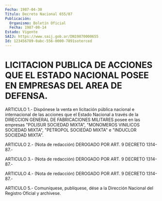 ```yaml
---
Fecha: 1987-04-30
Título: Decreto Nacional 655/87
Publicación:
  Organismo: Boletín Oficial
  Fecha: 1987-08-14
Estado: Vigente
SAIJ: https://www.saij.gob.ar/DN19870000655
Id: 123456789-0abc-556-0000-7891soterced
---
```

# LICITACION PUBLICA DE ACCIONES QUE EL ESTADO NACIONAL POSEE EN EMPRESAS DEL AREA DE DEFENSA.

<a id="1"></a>
ARTICULO 1.- Dispónese la venta en licitación pública nacional e internacional  de las acciones que el Estado Nacional a través de la  DIRECCION GENERAL  DE  FABRICACIONES  MILITARES  posee  en  las empresas  "POLISUR  SOCIEDAD  MIXTA", "MONOMEROS VINILICOS SOCIEDAD MIXTA",  "PETROPOL SOCIEDAD MIXTA"  e  "INDUCLOR  SOCIEDAD  MIXTA".

<a id="2"></a>
ARTICULO  2.-  (Nota de redacción) DEROGADO POR ART. 9 DECRETO 1314-87.-

<a id="3"></a>
ARTICULO  3.-  (Nota de redacción) DEROGADO POR ART. 9 DECRETO 1314-87.-

<a id="4"></a>
ARTICULO  4.-  (Nota de redacción) DEROGADO POR ART. 9 DECRETO 1314-87.-

<a id="5"></a>
ARTICULO  5.-  Comuníquese,  publíquese,  dése  a la Dirección Nacional del Registro Oficial y archívese.
